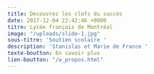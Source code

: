 ```yaml
---
title: Decouvrez les clefs du succès
date: 2017-12-04 22:42:46 +0000
titre: Lycée français de Montréal
image: "/uploads/slide-1.jpg"
sous-titre: 'Soutien scolaire '
description: 'Stanislas et Marie de France '
texte-boutton: En savoir plus
lien-boutton: "/a_propos.html"
---
```

